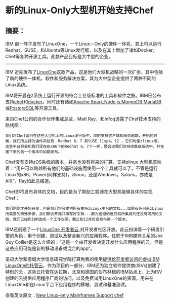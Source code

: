 # 新的Linux-Only大型机开始支持Chef

## 摘要：

IBM 前一阵子发布了LinuxOne，一个Linux－Only的硬件一体机，其上可以运行Redhat，SUSE，和Ubuntu等Linux发行版，以及在其上增加了诸如Docker，Chef等各种开源工具。此款产品目标是大中型的企业。

--------------------------------------------------

IBM 近期发布了[LinuxOne](http://www-03.ibm.com/press/us/en/pressrelease/47474.wss)这款产品，这是他们大型机战略的一次扩张，其中包括了新的硬件一体机，软件和服务解决方案，其为大中型企业提供了两种不同的Linux系统。

IBM将开启在z系统上运行开源的符合工业级标准的工具和软件之旅。IBM已公布支持[chef](http://www.infoq.com/articles/introduction-chef-development-process)和[docker](http://www.infoq.com/articles/docker-future)。同时还有诸如[Apache Spark](http://www.infoq.com/articles/apache-spark-introduction),[Node.js](https://nodejs.org/),[MongoDB](https://www.mongodb.org/),[MariaDB](https://mariadb.org/)或[PostgreSQL](http://www.postgresql.org/)等开源工具。

来自Chef公司的合作伙伴集成总监，Matt Ray，和Infoq透露了Chef技术支持的路线图：

```
我们将Chef运行在这些大型机上的Linux发行版中，同时支持客户端和服务器端，开始的时候，我们所支持的操作系统有：Redhat 6，7 和SUSE 11sp4，12 ，它们均是zlinux版，这些平台将会和我们现在在x86下的Redhat 6，7下一样，整合进我们的持续集成系统中，并在接下来的每一个版本中如期发布。
```

Chef没有支持zOS系统的版本，并且也没有将来的打算。支持zlinux 大型机意味着：“用户可以跨越所有他们的基础设施而使用一个工具就可以了。不管是运行Linux的x86，Power(同样支持)，zlinux，还是Windows，Salaris，亦或是AIX”。Ray如此总结道。

Chef即将发布具体的文档，目的是为了帮助工程师在大型机能够具体的实现Chef：

```
我们刚刚才开始开发，但是我们将会提供所有支持zLinux平台的文档...如果有任何是zLinux所需要的特殊步骤，我们都会开源并撰写好文档...颇为遗憾的是目前所集成的还没有可用的文档，我们已经和IBM达成一个工作说明，截止到12月份会发布第一个版本。
```

IBM还创建了一个[LinuxOne 开发者云](http://dtsc.dfw.ibm.com/MVSDS/%27HTTPD2.DSN01.PUBLIC.SHTML%28LNXTD%29%27),对开发者社区开放。此云扮演着一个研发引擎的角色，用于创建、测试以及整合新兴的应用程序。任职于IMB媒体关系的Joe Guy Collier是这么介绍的：“这是一个由开发者决定开发什么应用程序的云，但是这些应用可能是新的移动设备或混合的app“。

圣母大学和雪城大学信息研究学院打算免费的使用[提供给开发者访问的虚拟IBM LinuxOne的托管云](http://www.marist.edu/publicaffairs/linuxmainframe2015.html)。作为项目的一部分，IBM还为独立软件提供商(ISVs)创建了特别的云，这些云托管在达拉斯，北京和德国的伯布林根的IBM站点上，此为ISV创建的云提供应用程序厂商的访问，以及免费试用LinuxOne的资源，用来在LinuxOne和在Linux平台下应用程序的移植、测试和基准测试。

查看英文原文：[New Linux-only Mainframes Support chef](http://www.infoq.com/news/2015/09/linuxone-mainframe-chef)
